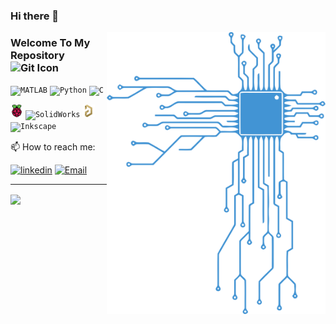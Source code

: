 ### Hi there 👋
<img align = "right" 
     width = "350" 
     src   = "./circuit.png" 
     alt   = "portfolio" 
/>

### Welcome To My Repository ![Git Icon](https://img.icons8.com/ios/4294D4/40/github--v1.png)

<code><img height="20" alt="MATLAB" src="https://upload.wikimedia.org/wikipedia/commons/2/21/Matlab_Logo.png"></code>
<code><img height="20" alt="Python" src="https://upload.wikimedia.org/wikipedia/commons/c/c3/Python-logo-notext.svg"></code>
<code><img height="20" alt="C" src="https://upload.wikimedia.org/wikipedia/commons/1/19/C_Logo.png"></code>

<code><img height="20" alt="RaspberryPi" src="https://github.com/devicons/devicon/blob/master/icons/raspberrypi/raspberrypi-original.svg"></code>
<code><img height="20" alt="SolidWorks" src="https://user-images.githubusercontent.com/71769312/227775653-d28a9cdc-f0e0-4174-aa84-c54c2b7e2879.jpg"></code>
<code><img height="20" alt="Altium" src="https://raw.githubusercontent.com/github/explore/7af95003139e68a3a54e382bb4f23a72836ef348/topics/altium-designer/altium-designer.png"></code>
<code><img height="20" alt="Inkscape" src="https://upload.wikimedia.org/wikipedia/commons/0/0d/Inkscape_Logo.svg"></code>

<!--
<code><img height="20" alt="SciPy" src="https://upload.wikimedia.org/wikipedia/commons/8/8b/SciPy_logo.svg"></code>
<code><img height="20" alt="Matplotlib" src="https://github.com/devicons/devicon/blob/master/icons/matplotlib/matplotlib-original.svg"></code>
<code><img height="20" alt="NumPy" src="https://upload.wikimedia.org/wikipedia/commons/3/31/NumPy_logo_2020.svg"></code>
-->
📫 How to reach me:

[![linkedin](https://img.shields.io/badge/linkedin-0A66C2?style=for-the-badge&logo=linkedin&logoColor=white)](https://www.linkedin.com/in/martín-de-luca)
[![Email](https://img.shields.io/badge/Gmail-D14836?style=for-the-badge&logo=gmail&logoColor=white)](mailto:martindelucadeveloper@gmail.com)

---
 <a href="https://github.com/tinchodeluca/github-readme-stats" ><img align="center" src="https://github-readme-stats.vercel.app/api/top-langs/?username=tinchodeluca&layout=compact&theme=jolly&hide_border=true" /></a>

<!--
**tinchodeluca/tinchodeluca** is a ✨ _special_ ✨ repository because its `README.md` (this file) appears on your GitHub profile.

Here are some ideas to get you started:

- 🔭 I’m currently working on ...
- 🌱 I’m currently learning ...
- 👯 I’m looking to collaborate on ...
- 🤔 I’m looking for help with ...
- 💬 Ask me about ...
- 📫 How to reach me: ...
- 😄 Pronouns: ...
- ⚡ Fun fact: ...
-->
